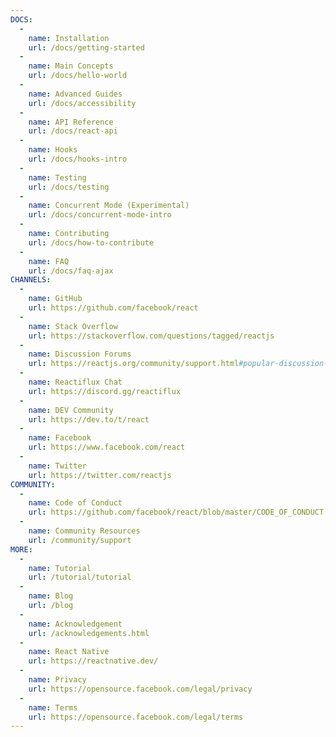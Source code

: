 ```yaml
---
DOCS:
  -
    name: Installation
    url: /docs/getting-started
  - 
    name: Main Concepts
    url: /docs/hello-world
  - 
    name: Advanced Guides
    url: /docs/accessibility
  - 
    name: API Reference
    url: /docs/react-api
  - 
    name: Hooks
    url: /docs/hooks-intro
  - 
    name: Testing
    url: /docs/testing
  - 
    name: Concurrent Mode (Experimental)
    url: /docs/concurrent-mode-intro
  - 
    name: Contributing
    url: /docs/how-to-contribute
  - 
    name: FAQ
    url: /docs/faq-ajax
CHANNELS:
  - 
    name: GitHub
    url: https://github.com/facebook/react
  - 
    name: Stack Overflow
    url: https://stackoverflow.com/questions/tagged/reactjs
  - 
    name: Discussion Forums
    url: https://reactjs.org/community/support.html#popular-discussion-forums
  - 
    name: Reactiflux Chat
    url: https://discord.gg/reactiflux
  - 
    name: DEV Community
    url: https://dev.to/t/react
  - 
    name: Facebook
    url: https://www.facebook.com/react
  - 
    name: Twitter
    url: https://twitter.com/reactjs
COMMUNITY:
  - 
    name: Code of Conduct
    url: https://github.com/facebook/react/blob/master/CODE_OF_CONDUCT.md
  - 
    name: Community Resources
    url: /community/support
MORE:
  - 
    name: Tutorial
    url: /tutorial/tutorial
  - 
    name: Blog
    url: /blog
  - 
    name: Acknowledgement
    url: /acknowledgements.html
  - 
    name: React Native
    url: https://reactnative.dev/
  - 
    name: Privacy
    url: https://opensource.facebook.com/legal/privacy
  - 
    name: Terms
    url: https://opensource.facebook.com/legal/terms
---
```

